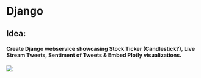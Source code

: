 # Django
## Idea:
#### Create Django webservice showcasing Stock Ticker (Candlestick?), Live Stream Tweets, Sentiment of Tweets & Embed Plotly visualizations.

![](https://pythonprogramming.net/static/images/categories/django.png)
